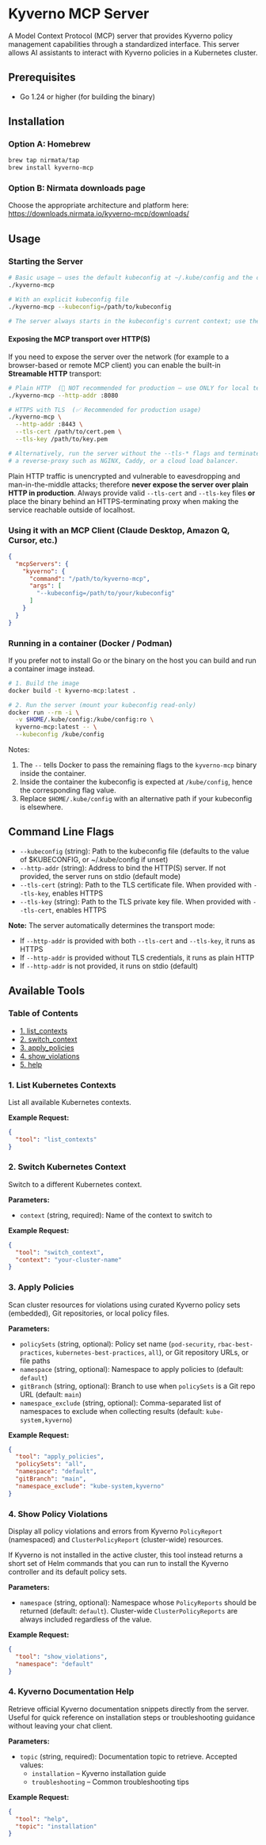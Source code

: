 # Kyverno MCP Server

A Model Context Protocol (MCP) server that provides Kyverno policy management capabilities through a standardized interface. This server allows AI assistants to interact with Kyverno policies in a Kubernetes cluster.

## Prerequisites

- Go 1.24 or higher (for building the binary)

## Installation

### Option A: Homebrew

```bash
brew tap nirmata/tap
brew install kyverno-mcp
```

### Option B: Nirmata downloads page

Choose the appropriate architecture and platform here: https://downloads.nirmata.io/kyverno-mcp/downloads/

## Usage

### Starting the Server

```bash
# Basic usage – uses the default kubeconfig at ~/.kube/config and the current context
./kyverno-mcp

# With an explicit kubeconfig file
./kyverno-mcp --kubeconfig=/path/to/kubeconfig

# The server always starts in the kubeconfig's current context; use the `switch_context` tool to change it at runtime.
```

#### Exposing the MCP transport over HTTP(S)

If you need to expose the server over the network (for example to a browser-based or remote MCP client) you can enable the built-in **Streamable HTTP** transport:

```bash
# Plain HTTP  (🚫 NOT recommended for production – use ONLY for local testing on a trusted network)
./kyverno-mcp --http-addr :8080

# HTTPS with TLS  (✅ Recommended for production usage)
./kyverno-mcp \
  --http-addr :8443 \
  --tls-cert /path/to/cert.pem \
  --tls-key /path/to/key.pem

# Alternatively, run the server without the --tls-* flags and terminate TLS in
# a reverse-proxy such as NGINX, Caddy, or a cloud load balancer.
```

Plain HTTP traffic is unencrypted and vulnerable to eavesdropping and
man-in-the-middle attacks; therefore **never expose the server over plain HTTP in
production**. Always provide valid `--tls-cert` and `--tls-key` files **or** place
the binary behind an HTTPS-terminating proxy when making the service reachable
outside of localhost.

### Using it with an MCP Client (Claude Desktop, Amazon Q, Cursor, etc.)

```json
{
  "mcpServers": {
    "kyverno": {
      "command": "/path/to/kyverno-mcp",
      "args": [
        "--kubeconfig=/path/to/your/kubeconfig"
      ]
    }
  }
}
```

### Running in a container (Docker / Podman)

If you prefer not to install Go or the binary on the host you can build and run a container image instead.

```bash
# 1. Build the image
docker build -t kyverno-mcp:latest .

# 2. Run the server (mount your kubeconfig read-only)
docker run --rm -i \
  -v $HOME/.kube/config:/kube/config:ro \
  kyverno-mcp:latest -- \
  --kubeconfig /kube/config
```

Notes:

1. The `--` tells Docker to pass the remaining flags to the `kyverno-mcp` binary inside the container.
2. Inside the container the kubeconfig is expected at `/kube/config`, hence the corresponding flag value.
3. Replace `$HOME/.kube/config` with an alternative path if your kubeconfig is elsewhere.

## Command Line Flags

- `--kubeconfig` (string): Path to the kubeconfig file (defaults to the value of $KUBECONFIG, or ~/.kube/config if unset)
- `--http-addr` (string): Address to bind the HTTP(S) server. If not provided, the server runs on stdio (default mode)
- `--tls-cert` (string): Path to the TLS certificate file. When provided with `--tls-key`, enables HTTPS
- `--tls-key` (string): Path to the TLS private key file. When provided with `--tls-cert`, enables HTTPS

**Note:** The server automatically determines the transport mode:
- If `--http-addr` is provided with both `--tls-cert` and `--tls-key`, it runs as HTTPS
- If `--http-addr` is provided without TLS credentials, it runs as plain HTTP
- If `--http-addr` is not provided, it runs on stdio (default)

## Available Tools

### Table of Contents

- [1. list_contexts](#1-list-kubernetes-contexts)
- [2. switch_context](#2-switch-kubernetes-context)
- [3. apply_policies](#3-apply-policies)
- [4. show_violations](#4-show-policy-violations)
- [5. help](#5-kyverno-documentation-help)

### 1. List Kubernetes Contexts

List all available Kubernetes contexts.

**Example Request:**
```json
{
  "tool": "list_contexts"
}
```

### 2. Switch Kubernetes Context

Switch to a different Kubernetes context.

**Parameters:**
- `context` (string, required): Name of the context to switch to

**Example Request:**
```json
{
  "tool": "switch_context",
  "context": "your-cluster-name"
}
```

### 3. Apply Policies

Scan cluster resources for violations using curated Kyverno policy sets (embedded), Git repositories, or local policy files.


**Parameters:**
- `policySets` (string, optional): Policy set name (`pod-security`, `rbac-best-practices`, `kubernetes-best-practices`, `all`), or Git repository URLs, or file paths
- `namespace` (string, optional): Namespace to apply policies to (default: `default`)
- `gitBranch` (string, optional): Branch to use when `policySets` is a Git repo URL (default: `main`)
- `namespace_exclude` (string, optional): Comma-separated list of namespaces to exclude when collecting results (default: `kube-system,kyverno`)

**Example Request:**
```json
{
  "tool": "apply_policies",
  "policySets": "all",
  "namespace": "default",
  "gitBranch": "main",
  "namespace_exclude": "kube-system,kyverno"
}
```

### 4. Show Policy Violations

Display all policy violations and errors from Kyverno `PolicyReport` (namespaced) and `ClusterPolicyReport` (cluster-wide) resources.

If Kyverno is not installed in the active cluster, this tool instead returns a short set of Helm commands that you can run to install the Kyverno controller and its default policy sets.

**Parameters:**
- `namespace` (string, optional): Namespace whose `PolicyReports` should be returned (default: `default`). Cluster-wide `ClusterPolicyReports` are always included regardless of the value.

**Example Request:**
```json
{
  "tool": "show_violations",
  "namespace": "default"
}
```

### 4. Kyverno Documentation Help

Retrieve official Kyverno documentation snippets directly from the server. Useful for quick reference on installation steps or troubleshooting guidance without leaving your chat client.

**Parameters:**
- `topic` (string, required): Documentation topic to retrieve. Accepted values:
  - `installation` – Kyverno installation guide
  - `troubleshooting` – Common troubleshooting tips

**Example Request:**
```json
{
  "tool": "help",
  "topic": "installation"
}
```
